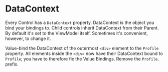 ﻿---
Title: DataContext
CodeTask: 20_datacontext.dothtml.csx
---

# DataContext

Every Control has a `DataContext` property. DataContext is the object you bind your bindings to. Child controls inherit DataContext from their Parent. By default it's set to the ViewModel itself. Sometimes it's convenient, however, to change it.

Value-bind the DataContext of the outermost `<div>` element to the `Profile` property. All elements inside the `<div>` now have their DataContext bound to `Profile`; you have to therefore fix the Value Bindings. Remove the `Profile.` prefix.
